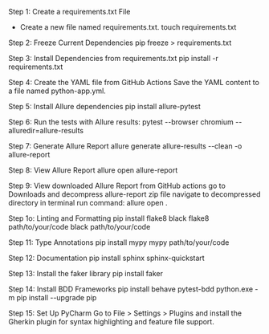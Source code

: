 Step 1: Create a requirements.txt File
* Create a new file named requirements.txt.
touch requirements.txt

Step 2: Freeze Current Dependencies
pip freeze > requirements.txt

Step 3: Install Dependencies from requirements.txt
pip install -r requirements.txt

Step 4: Create the YAML file from GitHub Actions
Save the YAML content to a file named python-app.yml.

Step 5: Install Allure dependencies
pip install allure-pytest

Step 6: Run the tests with Allure results:
pytest --browser chromium --alluredir=allure-results

Step 7: Generate Allure Report
allure generate allure-results --clean -o allure-report

Step 8: View Allure Report
allure open allure-report

Step 9: View downloaded Allure Report from GitHub actions
go to Downloads and decompress allure-report zip file
navigate to decompressed directory in terminal
run command: allure open .

Step 1o: Linting and Formatting
pip install flake8 black
flake8 path/to/your/code
black path/to/your/code

Step 11: Type Annotations
pip install mypy
mypy path/to/your/code

Step 12: Documentation
pip install sphinx
sphinx-quickstart

Step 13: Install the faker library
pip install faker

Step 14: Install BDD Frameworks
pip install behave pytest-bdd
python.exe -m pip install --upgrade pip


Step 15: Set Up PyCharm
Go to File > Settings > Plugins and install the Gherkin plugin for syntax highlighting and feature file support.